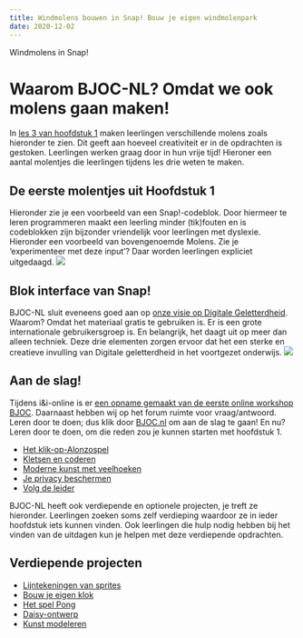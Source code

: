 ```yaml
---
title: Windmolens bouwen in Snap! Bouw je eigen windmolenpark
date: 2020-12-02
---
```


Windmolens in Snap!
<!--more-->

# Waarom BJOC-NL? Omdat we ook molens gaan maken!

In [les 3 van hoofdstuk 1](https://bjoc-nl.github.io/hoofdstukken/hoofdstuk-1/H1L3P4.html) maken leerlingen verschillende molens zoals hieronder te zien. Dit geeft aan hoeveel creativiteit er in de opdrachten is gestoken. Leerlingen werken graag door in hun vrije tijd! Hieroner een aantal molentjes die leerlingen tijdens les drie weten te maken.

## De eerste molentjes uit Hoofdstuk 1
Hieronder zie je een voorbeeld van een Snap!-codeblok. Door hiermeer te leren programmeren maakt een leerling minder (tik)fouten en is codeblokken zijn bijzonder vriendelijk voor leerlingen met dyslexie. Hieronder een voorbeeld van bovengenoemde Molens. Zie je ‘experimenteer met deze input’? Daar worden leerlingen expliciet uitgedaagd.
![](windmolen.png)

## Blok interface van Snap!
BJOC-NL sluit eveneens goed aan op [onze visie op Digitale Geletterdheid](https://www.ieni.org/dg-in-het-onderwijs/). Waarom? Omdat het materiaal gratis te gebruiken is. Er is een grote internationale gebruikersgroep is. En belangrijk, het daagt uit op meer dan alleen techniek. Deze drie elementen zorgen ervoor dat het een sterke en creatieve invulling van Digitale geletterdheid in het voortgezet onderwijs.
![](blok_windmolen.png)

## Aan de slag!
Tijdens i&i-online is er [een opname gemaakt van de eerste online workshop BJOC](https://ieni-forum.infvo.nl/t/bjoc-materialen/588/3). Daarnaast hebben wij op het forum ruimte voor vraag/antwoord. Leren door te doen; dus klik door [BJOC.nl](http://www.bjoc.nl/) om aan de slag te gaan! En nu? Leren door te doen, om die reden zou je kunnen starten met hoofdstuk 1.

- [Het klik-op-Alonzospel](https://bjoc-nl.github.io/hoofdstukken/hoofdstuk-1/H1L1P1.html)
- [Kletsen en coderen](https://bjoc-nl.github.io/hoofdstukken/hoofdstuk-1/H1L2P1.html)
- [Moderne kunst met veelhoeken](https://bjoc-nl.github.io/hoofdstukken/hoofdstuk-1/H1L3P1.html)
- [Je privacy beschermen](https://bjoc-nl.github.io/hoofdstukken/hoofdstuk-1/H1L4P1.html)
- [Volg de leider](https://bjoc-nl.github.io/hoofdstukken/hoofdstuk-1/H1L5P1.html)

BJOC-NL heeft ook verdiepende en optionele projecten, je treft ze hieronder. Leerlingen zoeken soms zelf verdieping waardoor ze in ieder hoofdstuk iets kunnen vinden. Ook leerlingen die hulp nodig hebben bij het vinden van de uitdagen kun je helpen met deze verdiepende opdrachten.

## Verdiepende projecten
- [Lijntekeningen van sprites](https://bjoc-nl.github.io/hoofdstukken/hoofdstuk-1/H1O1P1.html)
- [Bouw je eigen klok](https://bjoc-nl.github.io/hoofdstukken/hoofdstuk-1/H1O1P2.html)
- [Het spel Pong](https://bjoc-nl.github.io/hoofdstukken/hoofdstuk-1/H1O1P3.html)
- [Daisy-ontwerp](https://bjoc-nl.github.io/hoofdstukken/hoofdstuk-1/H1O1P4.html)
- [Kunst modeleren](https://bjoc-nl.github.io/hoofdstukken/hoofdstuk-1/H1O1P5.html)
